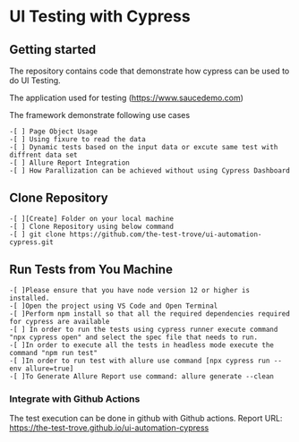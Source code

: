 # UI Testing with Cypress
## Getting started
The repository contains code that demonstrate how cypress can be used to do UI Testing.

The application used for testing (https://www.saucedemo.com)


The framework demonstrate following use cases 

    -[ ] Page Object Usage
    -[ ] Using fixure to read the data
    -[ ] Dynamic tests based on the input data or excute same test with diffrent data set 
    -[ ] Allure Report Integration
    -[ ] How Parallization can be achieved without using Cypress Dashboard

## Clone Repository
    -[ ][Create] Folder on your local machine
    -[ ] Clone Repository using below command
    -[ ] git clone https://github.com/the-test-trove/ui-automation-cypress.git

## Run Tests from You Machine
    -[ ]Please ensure that you have node version 12 or higher is installed.
    -[ ]Open the project using VS Code and Open Terminal
    -[ ]Perform npm install so that all the required dependencies required for cypress are available
    -[ ] In order to run the tests using cypress runner execute command "npx cypress open" and select the spec file that needs to run.
    -[ ]In order to execute all the tests in headless mode execute the command "npm run test"
    -[ ]In order to run test with allure use command [npx cypress run --env allure=true]
    -[ ]To Generate Allure Report use command: allure generate --clean


 ### Integrate with Github Actions
 The test execution can be done in github with Github actions.
 Report URL: https://the-test-trove.github.io/ui-automation-cypress 